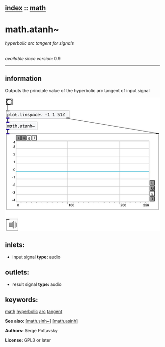 [index](index.html) :: [math](category_math.html)
---

# math.atanh~

###### hyperbolic arc tangent for signals

*available since version:* 0.9

---


## information
Outputs the principle value of the hyperbolic arc tangent of input signal



[![example](../examples/img/math.atanh~.jpg)](../examples/pd/math.atanh~.pd)









## inlets:

* input signal 
__type:__ audio<br>



## outlets:

* result signal
__type:__ audio<br>



## keywords:

[math](keywords/math.html)
[hyperbolic](keywords/hyperbolic.html)
[arc](keywords/arc.html)
[tangent](keywords/tangent.html)



**See also:**
[\[math.sinh~\]](math.sinh~.html)
[\[math.asinh\]](math.asinh.html)




**Authors:** Serge Poltavsky




**License:** GPL3 or later





